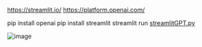 https://streamlit.io/
https://platform.openai.com/

pip install openai
pip install streamlit
streamlit run [streamlitGPT.py](http://streamlitgpt.py/)

![image](https://github.com/user-attachments/assets/282f5620-2ea1-4f55-aacc-f902bdecfba1)
